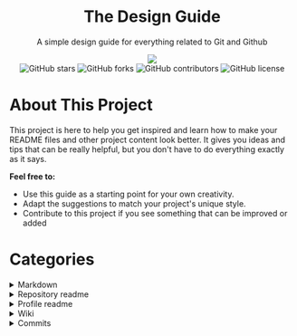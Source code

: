 <div align="center">
  <h1>The Design Guide</h1>
  <p>A simple design guide for everything related to Git and Github</p>
  <img src="https://github.com/MaximFiedler/DesignGuide/assets/114857048/1c109e37-3501-4581-8273-2595593b3219">
  <div>
    <img alt="GitHub stars" src="https://img.shields.io/github/stars/MaximFiedler/DesignGuide">
    <img alt="GitHub forks" src="https://img.shields.io/github/forks/MaximFiedler/DesignGuide">
    <img alt="GitHub contributors" src="https://img.shields.io/github/contributors/MaximFiedler/DesignGuide">
    <img alt="GitHub license" src="https://img.shields.io/github/license/MaximFiedler/DesignGuide">
  </div>  
</div>

# About This Project

This project is here to help you get inspired and learn how to make your README files and other project content look better. It gives you ideas and tips that can be really helpful, but you don't have to do everything exactly as it says.

**Feel free to:**
- Use this guide as a starting point for your own creativity.
- Adapt the suggestions to match your project's unique style.
- Contribute to this project if you see something that can be improved or added

# Categories
<!--------------------------------------Markdown in general-------------------------------------->
<details>
<summary>Markdown</summary>
<a href="https://docs.github.com/de/get-started/writing-on-github/getting-started-with-writing-and-formatting-on-github/basic-writing-and-formatting-syntax">Here is the source</a> of the following information  
<h3>Headings</h3>
<pre>  
# A first-level heading<br>
## A second-level heading<br>
### A third-level heading<br>
<h1>A first-level heading</h1>
<h2>A second-level heading</h2>
<h3>A third-level heading</h3>
</pre>
<h3>Text formatting</h3>
<pre>  
**This is bold text**
<b>This is bold text</b>
<br>
_This text is italicized_
<i>This text is italicized</i>
<br>
~~This was mistaken text~~
<strike>This was mistaken text</strike>  
<br>  
> Text that is a quote
<blockquote>Text that is a quote</blockquote>
</pre>  
<h3>Colors</h3>
  
> **Note**  
> Color visualization is supported only in Issues, Pull Requests and Discussions.
<pre>
`#0969DA`
`rgb(9, 105, 218)`
`hsl(212, 92%, 45%)`<br> 
<img src="https://github.com/MaximFiedler/DesignGuide/assets/114857048/765e8bd5-efab-4c51-9c0b-18962cd39c49" width="150">
</pre>
<h3>Links</h3>
<pre>  
[This is a link](https://github.com/MaximFiedler/DesignGuide)
<a href="https://github.com/MaximFiedler/DesignGuide">This is a link</a><br>
[License of this project](LICENSE)
<a href="LICENSE">License of this project</a><blockquote>Relative link</blockquote></pre>  
<h3>Lists</h3>
<pre>    
- First list item
- Second list item
- Third list item
<ul>
<li>First list item</li>
<li>Second list item</li>
<li>Third list item</li>
</ul></pre>    
<h3>TODO Lists</h3>
<pre>    
- [x] A todo which is done
- [ ] An issue https://github.com/MaximFiedler/HologramAPI/issues/1<br>

- [x] A todo which is done
- [ ] An issue https://github.com/MaximFiedler/HologramAPI/issues/1</pre>

<h3>Highlight a "Note", "Important" and "Warning" blockquotes</h3>

```
> **Note**
> This is a note

> **Important**
> This is important

> **Warning**
> This is a warning
```

> **Note**
> This is a note

> **Important**
> This is important

> **Warning**
> This is a warning

<h3>Emojies</h3>

| icon | shortcode | icon | shortcode |
| :-: | - | :-: | - |
| 😄 | `:grinning:` | 😃 | `:smiley:` |
| 😄 | `:smile:` | 😁 | `:grin:` |
| 😆 | `:laughing:` `:satisfied:` | 😅 | `:sweat_smile:` |
| 🤣 | `:rofl:` | 😂 | `:joy:` |
| 🙂 | `:slightly_smiling_face:` | 🙃 | `:upside_down_face:` |
| 😉 | `:wink:` | 😊 | `:blush:` |

<a href="https://github.com/ikatyang/emoji-cheat-sheet/blob/master/README.md">Here you can find a list of all emojies</a>
</details>
<!--------------------------------------Repo readme-------------------------------------->
<details>
<summary>Repository readme</summary>
<h3>Structure</h3>

<pre>• Badges  (optional)
• Title
• Description
• Banner/Showcase of the project  (optional)
• Table of Contents (optional but good for big readme's)
• Installation
• Usage
• How to Contribute, Licence, Credits etc  (optional)</pre>
--------------------------------------------
<h3>Badges</h3>
Badges display important details about a project, such as version, license, downloads, and ratings. These badges can be either static or dynamic and also include symbols. These small graphical elements are typically found at the top of your readme and are provided by various services like <a href="https://shields.io">shields.io</a>. 
<br>
<br>
<pre><b>You can use the html image tag to display a badge:</b><br><br>&lt;img alt="GitHub license" src="https://img.shields.io/github/license/MaximFiedler/DesignGuide"&gt;<br><br><img alt="GitHub license" src="https://img.shields.io/github/license/MaximFiedler/DesignGuide"></pre>

<pre><b>You can also make them clickable by enclosing the &lt;img&gt; element within an &lt;a&gt; element, like this:</b><br>
&lt;a href="https://github.com/MaximFiedler/DesignGuide/blob/main/LICENSE"><br>  &lt;img alt="GitHub license" src="https://img.shields.io/github/license/MaximFiedler/DesignGuide"&gt;<br>&lt;/a&gt;<br><br><a href="https://github.com/MaximFiedler/DesignGuide/blob/main/LICENSE"><img alt="GitHub license" src="https://img.shields.io/github/license/MaximFiedler/DesignGuide"></a></pre>

</details>
<!--------------------------------------Profile readme-------------------------------------->
<details>
<summary>Profile readme</summary>
<p>Nothing here yet. You can change this by opening a pull request and contributing to this project</p>
</details>

<details>
<summary>Wiki</summary>
<p>Nothing here yet. You can change this by opening a pull request and contributing to this project</p>
</details>
<!--------------------------------------Commit messages-------------------------------------->
<details>
<summary>Commits</summary>
<h3>Commit messages</h3>
<p>Writing clear commit messages is crucial for a clean Git history</p>
<ul>
  <li>Keep messages concise.</li>
  <li>Use imperative mood.</li>
  <li>Separate subject from body.</li>
  <li>Reference issues if applicable.</li>
  <li>Use emojis wisely.</li>
</ul>

<p>Emojis enhance commit messages, conveying change nature visually. They provide a quick understanding.</p>
<p>Here's how you can use them for different changes:</p>
<ul>
  <li>🐛 Fixing a bug</li>
  <li>📝 Updating code/documentation</li>
  <li>🚀 Introducing a new feature</li>
  <li>🔒 Fixing a security issue</li>
  <li>🧹 Refactoring code</li>
  <li>📈 Improving performance</li>
  <li>🗑️ Removing code</li>
  <li>↗️ Upgrading dependencies</li>
  <li>↙️ Downgrading dependencies</li>
  <li>📋 Adding comments</li>
  <li>➕ Adding new code</li>
</ul>
<p>For more examples of what emojies you can use in your commit messages, <a href="https://gitmoji.dev">check out this website.</a></p>
</details>
